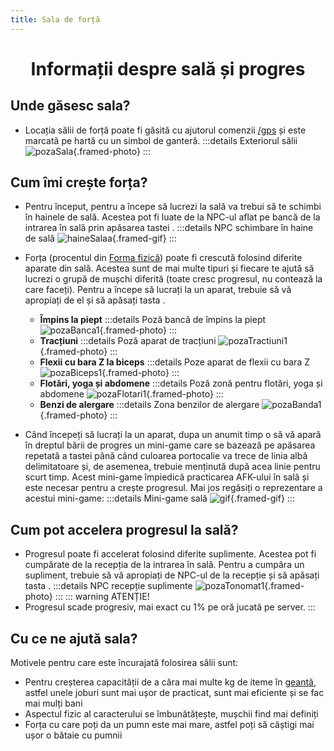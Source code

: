 ```yaml
---
title: Sala de forță
---
```

<script setup> 
    import KeyIcon from '../.vitepress/components/KeyIcon.vue'
</script>

# <span class="title-font"><center>Informații despre sală și progres</center></span>

## <span class="header-font">Unde găsesc sala?</span>

- Locația sălii de forță poate fi găsită cu ajutorul comenzii [/gps](/informatii/comenzi) și este marcată pe hartă cu un simbol de ganteră.
:::details Exteriorul sălii
![pozaSala](https://i.imgur.com/CUJpJK7.png){.framed-photo}
:::

## <span class="header-font">Cum îmi crește forța?</span>

- Pentru început, pentru a începe să lucrezi la sală va trebui să te schimbi în hainele de sală. Acestea pot fi luate de la NPC-ul aflat pe bancă de la intrarea în sală prin apăsarea tastei <KeyIcon keyType="e"/>.
:::details NPC schimbare în haine de sală
![haineSalaa](https://i.imgur.com/3Tvqo2O.png){.framed-gif}
:::
- Forța (procentul din [Forma fizică](/general/inventar#forma-fizică)) poate fi crescută folosind diferite aparate din sală. Acestea sunt de mai multe tipuri și fiecare te ajută să lucrezi o grupă de mușchi diferită (toate cresc progresul, nu contează la care faceți). Pentru a începe să lucrați la un aparat, trebuie să vă apropiați de el și să apăsați tasta <KeyIcon keyType="e"/>.
    - **Împins la piept**
    :::details Poză bancă de împins la piept
    ![pozaBanca1](https://i.imgur.com/kxMrXbs.png){.framed-photo}
    :::
    - **Tracțiuni**
    :::details Poză aparat de tracțiuni
    ![pozaTractiuni1](https://i.imgur.com/xqkqBuY.png){.framed-photo}
    :::
    - **Flexii cu bara Z la biceps**
    :::details Poze aparat de flexii cu bara Z
    ![pozaBiceps1](https://i.imgur.com/kxMrXbs.png){.framed-photo}
    :::
    - **Flotări, yoga și abdomene**
    :::details Poză zonă pentru flotări, yoga și abdomene
    ![pozaFlotari1](https://i.imgur.com/E6ffWe2.png){.framed-photo}
    :::
    - **Benzi de alergare**
    :::details Zona benzilor de alergare
    ![pozaBanda1](https://i.imgur.com/LglU9Vo.png){.framed-photo}
    :::

- Când începeți să lucrați la un aparat, dupa un anumit timp o să vă apară în dreptul bării de progres un mini-game care se bazează pe apăsarea repetată a tastei <KeyIcon keyType="space"/> până când culoarea portocalie va trece de linia albă delimitatoare și, de asemenea, trebuie menținută după acea linie pentru scurt timp. Acest mini-game împiedică practicarea AFK-ului în sală și este necesar pentru a crește progresul. Mai jos regăsiți o reprezentare a acestui mini-game:
:::details Mini-game sală
![gif](https://i.imgur.com/H6I6uJB.gif){.framed-gif}
:::

 
## <span class="header-font">Cum pot accelera progresul la sală?</span>

- Progresul poate fi accelerat folosind diferite suplimente. Acestea pot fi cumpărate de la recepția de la intrarea în sală. Pentru a cumpăra un supliment, trebuie să vă apropiați de NPC-ul de la recepție și să apăsați tasta <KeyIcon keyType="e"/>.
:::details NPC recepție suplimente
![pozaTonomat1](https://i.imgur.com/OI7iK8j.png){.framed-photo}
:::
::: warning ATENȚIE!
- Progresul scade progresiv, mai exact cu 1% pe oră jucată pe server.
:::

## <span class="header-font">Cu ce ne ajută sala?</span>

Motivele pentru care este încurajată folosirea sălii sunt:
- Pentru creșterea capacității de a căra mai multe kg de iteme în [geantă](/general/inventar.html#utilizarea-gentilor-pentru-a-mari-numarul-de-slot-uri), astfel unele joburi sunt mai ușor de practicat, sunt mai eficiente și se fac mai mulți bani
- Aspectul fizic al caracterului se îmbunătățește, mușchii find mai definiți
- Forța cu care poți da un pumn este mai mare, astfel poți să câștigi mai ușor o bătaie cu pumnii